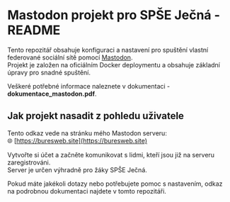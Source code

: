 # Mastodon projekt pro SPŠE Ječná - README

Tento repozitář obsahuje konfiguraci a nastavení pro spuštění vlastní federované sociální sítě pomocí [Mastodon](https://github.com/mastodon/mastodon).  
Projekt je založen na oficiálním Docker deploymentu a obsahuje základní úpravy pro snadné spuštění.

Veškeré potřebné informace naleznete v dokumentaci - **dokumentace_mastodon.pdf**.

## Jak projekt nasadit z pohledu uživatele

Tento odkaz vede na stránku mého Mastodon serveru:  
🌐 [https://buresweb.site](https://buresweb.site)

Vytvořte si účet a začněte komunikovat s lidmi, kteří jsou již na serveru zaregistrováni.  
Server je určen výhradně pro žáky SPŠE Ječná.

Pokud máte jakékoli dotazy nebo potřebujete pomoc s nastavením, odkaz na podrobnou dokumentaci najdete v tomto repozitáři.

